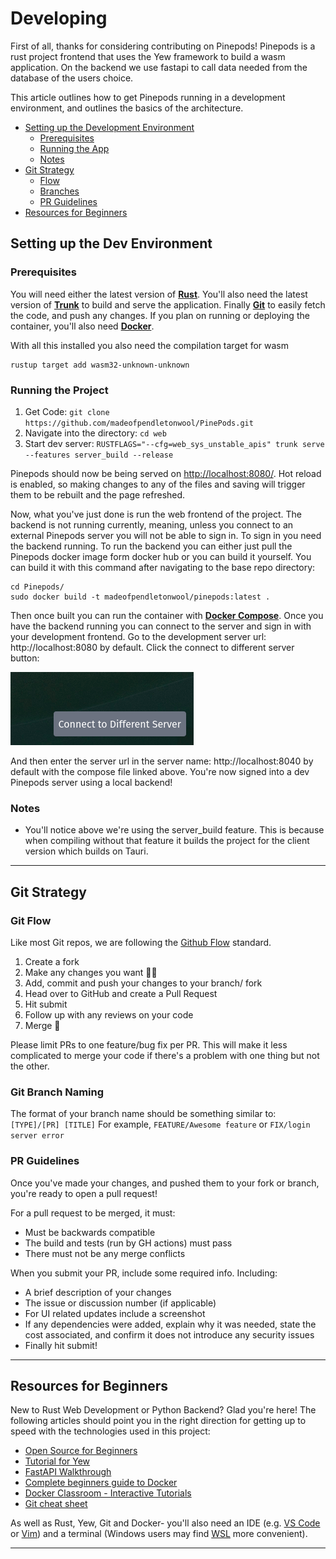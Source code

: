 # Developing

First of all, thanks for considering contributing on Pinepods! Pinepods is a rust project frontend that uses the Yew framework to build a wasm application. On the backend we use fastapi to call data needed from the database of the users choice.

This article outlines how to get Pinepods running in a development environment, and outlines the basics of the architecture.

- [Setting up the Development Environment](#setting-up-the-dev-environment)
  - [Prerequisites](#prerequisites)
  - [Running the App](#running-the-project)
  - [Notes](#notes)
- [Git Strategy](#git-strategy)
  - [Flow](#git-flow)
  - [Branches](#git-branch-naming)
  - [PR Guidelines](#pr-guidelines)
- [Resources for Beginners](#resources-for-beginners)

## Setting up the Dev Environment

### Prerequisites

You will need either the latest version of **[Rust](https://www.rust-lang.org/tools/install)**. You'll also need the latest version of **[Trunk](https://trunkrs.dev/)** to build and serve the application. Finally **[Git](https://git-scm.com/downloads)** to easily fetch the code, and push any changes. If you plan on running or deploying the container, you'll also need **[Docker](https://docs.docker.com/get-docker/)**. 

With all this installed you also need the compilation target for wasm

```
rustup target add wasm32-unknown-unknown
```

### Running the Project

1. Get Code: `git clone https://github.com/madeofpendletonwool/PinePods.git`
2. Navigate into the directory: `cd web`
4. Start dev server: `RUSTFLAGS="--cfg=web_sys_unstable_apis" trunk serve --features server_build --release`

Pinepods should now be being served on <http://localhost:8080/>. Hot reload is enabled, so making changes to any of the files and saving will trigger them to be rebuilt and the page refreshed.

Now, what you've just done is run the web frontend of the project. The backend is not running currently, meaning, unless you connect to an external Pinepods server you will not be able to sign in. To sign in you need the backend running. To run the backend you can either just pull the Pinepods docker image form docker hub or you can build it yourself. You can build it with this command after navigating to the base repo directory: 

```
cd Pinepods/
sudo docker build -t madeofpendletonwool/pinepods:latest .
```

Then once built you can run the container with **[Docker Compose](https://github.com/madeofpendletonwool/PinePods/tree/main/deployment/docker/compose-files)**. Once you have the backend running you can connect to the server and sign in with your development frontend. Go to the development server url: http://localhost:8080 by default. Click the connect to different server button:

![Connect Different Server Button](../../static/img/diff-serv.png)

And then enter the server url in the server name: http://localhost:8040 by default with the compose file linked above. You're now signed into a dev Pinepods server using a local backend!

### Notes

- You'll notice above we're using the server_build feature. This is because when compiling without that feature it builds the project for the client version which builds on Tauri. 

---

## Git Strategy

### Git Flow

Like most Git repos, we are following the [Github Flow](https://guides.github.com/introduction/flow) standard.

1. Create a fork
2. Make any changes you want 🧑‍💻
3. Add, commit and push your changes to your branch/ fork
4. Head over to GitHub and create a Pull Request
5. Hit submit
6. Follow up with any reviews on your code
7. Merge 🎉

Please limit PRs to one feature/bug fix per PR. This will make it less complicated to merge your code if there's a problem with one thing but not the other.

### Git Branch Naming

The format of your branch name should be something similar to: `[TYPE]/[PR] [TITLE]`
For example, `FEATURE/Awesome feature` or `FIX/login server error`

### PR Guidelines

Once you've made your changes, and pushed them to your fork or branch, you're ready to open a pull request!

For a pull request to be merged, it must:

- Must be backwards compatible
- The build and tests (run by GH actions) must pass
- There must not be any merge conflicts

When you submit your PR, include some required info. Including:

- A brief description of your changes
- The issue or discussion number (if applicable)
- For UI related updates include a screenshot
- If any dependencies were added, explain why it was needed, state the cost associated, and confirm it does not introduce any security issues
- Finally hit submit!

---

## Resources for Beginners

New to Rust Web Development or Python Backend? Glad you're here! The following articles should point you in the right direction for getting up to speed with the technologies used in this project:

- [Open Source for Beginners](https://opensource.guide/how-to-contribute/)
- [Tutorial for Yew](https://yew.rs/docs/tutorial)
- [FastAPI Walkthrough](https://fastapi.tiangolo.com/tutorial/first-steps/)
- [Complete beginners guide to Docker](https://docker-curriculum.com/)
- [Docker Classroom - Interactive Tutorials](https://training.play-with-docker.com/)
- [Git cheat sheet](http://git-cheatsheet.com/)

As well as Rust, Yew, Git and Docker- you'll also need an IDE (e.g. [VS Code](https://code.visualstudio.com/) or [Vim](https://www.vim.org/)) and a terminal (Windows users may find [WSL](https://docs.microsoft.com/en-us/windows/wsl/) more convenient).

---
